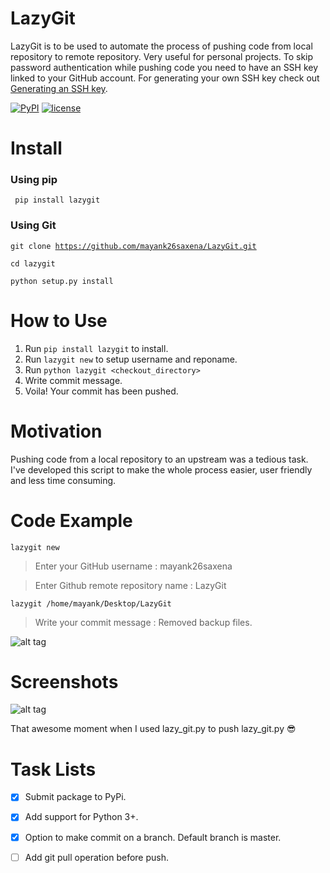 # LazyGit
LazyGit is to be used to automate the process of pushing code from local repository to remote repository.
Very useful for personal projects.
To skip password authentication while pushing code you need to have an SSH key linked to your GitHub account. 
For generating your own SSH key check out [Generating an SSH key](https://help.github.com/articles/generating-an-ssh-key/).

[![PyPI](https://img.shields.io/badge/PyPi-v0.8-f39f37.svg)](https://pypi.python.org/pypi/lazygit)
[![license](https://img.shields.io/github/license/mashape/apistatus.svg?maxAge=2592000)](https://doge.mit-license.org/)


# Install

### Using pip
<code> pip install lazygit </code>

### Using Git
<code>git clone https://github.com/mayank26saxena/LazyGit.git</code>

<code>cd lazygit</code>

<code>python setup.py install</code>

# How to Use
1. Run <code>pip install lazygit</code> to install.
2. Run <code>lazygit new</code> to setup username and reponame. 
3. Run <code>python lazygit \<checkout_directory\> </code>
4. Write commit message.
5. Voila! Your commit has been pushed.

# Motivation
Pushing code from a local repository to an upstream was a tedious task. 
I've developed this script to make the whole process easier, user friendly and less time consuming.

# Code Example
<code>lazygit new</code>
> Enter your GitHub username : mayank26saxena

> Enter Github remote repository name : LazyGit

<code>lazygit /home/mayank/Desktop/LazyGit</code>
> Write your commit message : Removed backup files.

![alt tag](https://github.com/mayank26saxena/LazyGit/blob/master/screenshots/screenshot3.png)

# Screenshots
![alt tag](https://github.com/mayank26saxena/LazyGit/blob/master/screenshots/screenshot2.png)

That awesome moment when I used lazy\_git.py to push lazy_git.py :sunglasses:

# Task Lists
- [X] Submit package to PyPi.
- [X] Add support for Python 3+.
- [X] Option to make commit on a branch. Default branch is master.  
- [ ] Add git pull operation before push.
 

